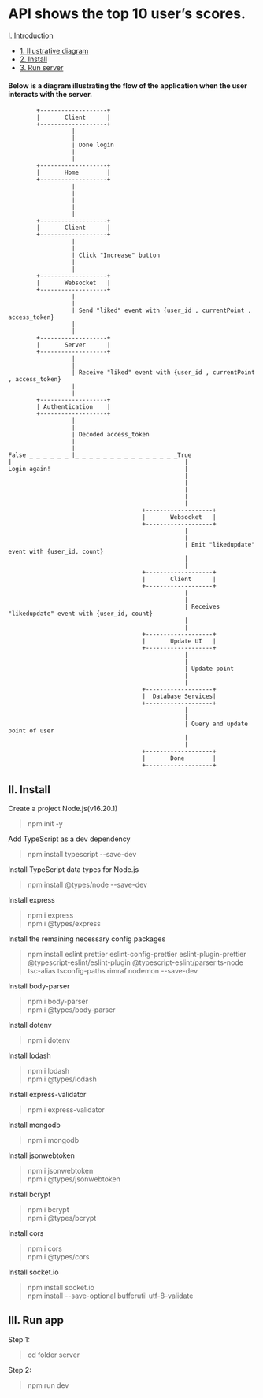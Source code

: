 # API shows the top 10 user’s scores.

[I. Introduction](#introduction)

- [1. Illustrative diagram](#diagram)
- [2. Install](#install)
- [3. Run server](#runserver)

<a name="diagram"></a>

#### Below is a diagram illustrating the flow of the application when the user interacts with the server.

            +-------------------+
            |       Client      |
            +-------------------+
                      |
                      |
                      | Done login
                      |
                      |
            +-------------------+
            |       Home        |
            +-------------------+
                      |
                      |
                      |
                      |
                      |
            +-------------------+
            |       Client      |
            +-------------------+
                      |
                      |
                      | Click "Increase" button
                      |
                      |
            +-------------------+
            |       Websocket   |
            +-------------------+
                      |
                      |
                      | Send "liked" event with {user_id , currentPoint , access_token}
                      |
                      |
            +-------------------+
            |       Server      |
            +-------------------+
                      |
                      |
                      | Receive "liked" event with {user_id , currentPoint , access_token}
                      |
                      |
            +-------------------+
            | Authentication    |
            +-------------------+
                      |
                      |
                      | Decoded access_token
                      |
                      |
    False _ _ _ _ _ _ |_ _ _ _ _ _ _ _ _ _ _ _ _ _ _True
    |                                                 |
    Login again!                                      |
                                                      |
                                                      |
                                                      |
                                                      |
                                                      |
                                          +-------------------+
                                          |       Websocket   |
                                          +-------------------+
                                                      |
                                                      |
                                                      | Emit "likedupdate" event with {user_id, count}
                                                      |
                                                      |
                                          +-------------------+
                                          |       Client      |
                                          +-------------------+
                                                      |
                                                      |
                                                      | Receives "likedupdate" event with {user_id, count}
                                                      |
                                                      |
                                          +-------------------+
                                          |       Update UI   |
                                          +-------------------+
                                                      |
                                                      |
                                                      | Update point
                                                      |
                                                      |
                                          +-------------------+
                                          |  Database Services|
                                          +-------------------+
                                                      |
                                                      |
                                                      | Query and update point of user
                                                      |
                                                      |
                                          +-------------------+
                                          |       Done        |
                                          +-------------------+

<a name="install"></a>

## II. Install

Create a project Node.js(v16.20.1)

> npm init -y

Add TypeScript as a dev dependency

> npm install typescript --save-dev

Install TypeScript data types for Node.js

> npm install @types/node --save-dev

Install express

> npm i express <br>
> npm i @types/express

Install the remaining necessary config packages

> npm install eslint prettier eslint-config-prettier eslint-plugin-prettier @typescript-eslint/eslint-plugin @typescript-eslint/parser ts-node tsc-alias tsconfig-paths rimraf nodemon --save-dev

Install body-parser

> npm i body-parser <br>
> npm i @types/body-parser

Install dotenv

> npm i dotenv

Install lodash

> npm i lodash <br>
> npm i @types/lodash

Install express-validator

> npm i express-validator

Install mongodb

> npm i mongodb

Install jsonwebtoken

> npm i jsonwebtoken <br>
> npm i @types/jsonwebtoken

Install bcrypt

> npm i bcrypt <br>
> npm i @types/bcrypt

Install cors

> npm i cors <br>
> npm i @types/cors

Install socket.io

> npm install socket.io <br>
> npm install --save-optional bufferutil utf-8-validate

<a name="runserver"></a>

## III. Run app

Step 1:

> cd folder server

Step 2:

> npm run dev
